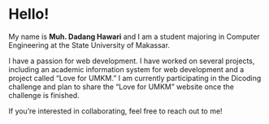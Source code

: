 # Hello!

My name is **Muh. Dadang Hawari** and I am a student majoring in Computer Engineering at the State University of Makassar.

I have a passion for web development. I have worked on several projects, including an academic information system for web development and a project called “Love for UMKM.” I am currently participating in the Dicoding challenge and plan to share the “Love for UMKM” website once the challenge is finished.

If you’re interested in collaborating, feel free to reach out to me!
